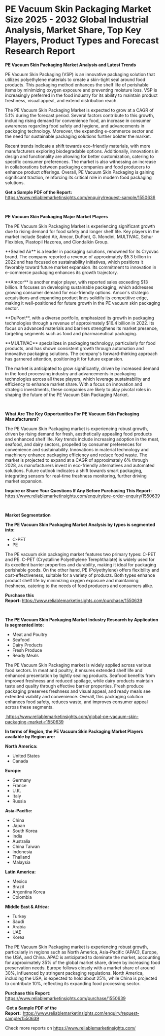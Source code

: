 <p><h1>PE Vacuum Skin Packaging Market Size 2025 - 2032 Global Industrial Analysis, Market Share, Top Key Players, Product Types and Forecast Research Report</h1></p><p><strong>PE Vacuum Skin Packaging Market Analysis and Latest Trends</strong></p>
<p><p>PE Vacuum Skin Packaging (VSP) is an innovative packaging solution that utilizes polyethylene materials to create a skin-tight seal around food products. This packaging method enhances the shelf life of perishable items by minimizing oxygen exposure and preventing moisture loss. VSP is increasingly preferred in the food industry for its ability to maintain product freshness, visual appeal, and extend distribution reach.</p><p>The PE Vacuum Skin Packaging Market is expected to grow at a CAGR of 5.1% during the forecast period. Several factors contribute to this growth, including rising demand for convenience food, an increase in consumer awareness regarding food safety and hygiene, and advancements in packaging technology. Moreover, the expanding e-commerce sector and the need for sustainable packaging solutions further bolster the market.</p><p>Recent trends indicate a shift towards eco-friendly materials, with more manufacturers exploring biodegradable options. Additionally, innovations in design and functionality are allowing for better customization, catering to specific consumer preferences. The market is also witnessing an increase in collaborations between packaging companies and food producers to enhance product offerings. Overall, PE Vacuum Skin Packaging is gaining significant traction, reinforcing its critical role in modern food packaging solutions.</p></p>
<p><strong>Get a Sample PDF of the Report:&nbsp;</strong> <a href="https://www.reliablemarketinsights.com/enquiry/request-sample/1550639?utm_campaign=3344&utm_medium=2&utm_source=Github&utm_content=ia&utm_term=08032025&utm_id=pe-vacuum-skin-packaging">https://www.reliablemarketinsights.com/enquiry/request-sample/1550639</a></p>
<p>&nbsp;</p>
<p><strong>PE Vacuum Skin Packaging Major Market Players</strong></p>
<p><p>The PE Vacuum Skin Packaging Market is experiencing significant growth due to rising demand for food safety and longer shelf life. Key players in the market include Sealed Air, Amcor, DuPont, G. Mondini, MULTIVAC, Schur Flexibles, Plastopil Hazorea, and Clondalkin Group.</p><p>**Sealed Air** is a leader in packaging solutions, renowned for its Cryovac brand. The company reported a revenue of approximately $5.3 billion in 2022 and has focused on sustainability initiatives, which positions it favorably toward future market expansion. Its commitment to innovation in e-commerce packaging enhances its growth trajectory.</p><p>**Amcor** is another major player, with reported sales exceeding $13 billion. It focuses on developing sustainable packaging, which addresses growing consumer demand for eco-friendly options. Amcor's strategic acquisitions and expanding product lines solidify its competitive edge, making it well-positioned for future growth in the PE vacuum skin packaging sector.</p><p>**DuPont**, with a diverse portfolio, emphasized its growth in packaging technologies through a revenue of approximately $16.4 billion in 2022. Its focus on advanced materials and barriers strengthens its market presence, targeting segments such as food and pharmaceutical packaging.</p><p>**MULTIVAC** specializes in packaging technology, particularly for food products, and has shown consistent growth through automation and innovative packaging solutions. The company's forward-thinking approach has garnered attention, positioning it for future expansion.</p><p>The market is anticipated to grow significantly, driven by increased demand in the food processing industry and advancements in packaging technologies across all these players, which leverage sustainability and efficiency to enhance market share. With a focus on innovation and strategic investments, these companies are likely to play pivotal roles in shaping the future of the PE Vacuum Skin Packaging Market.</p></p>
<p>&nbsp;</p>
<p><strong>What Are The Key Opportunities For PE Vacuum Skin Packaging Manufacturers?</strong></p>
<p><p>The PE Vacuum Skin Packaging market is experiencing robust growth, driven by rising demand for fresh, aesthetically appealing food products and enhanced shelf life. Key trends include increasing adoption in the meat, seafood, and dairy sectors, propelled by consumer preferences for convenience and sustainability. Innovations in material technology and machinery enhance packaging efficiency and reduce food waste. The market is projected to expand at a CAGR of approximately 6% through 2028, as manufacturers invest in eco-friendly alternatives and automated solutions. Future outlook indicates a shift towards smart packaging, integrating sensors for real-time freshness monitoring, further driving market expansion.</p></p>
<p><strong>Inquire or Share Your Questions If Any Before Purchasing This Report:</strong> <a href="https://www.reliablemarketinsights.com/enquiry/pre-order-enquiry/1550639?utm_campaign=3344&utm_medium=2&utm_source=Github&utm_content=ia&utm_term=08032025&utm_id=pe-vacuum-skin-packaging">https://www.reliablemarketinsights.com/enquiry/pre-order-enquiry/1550639</a></p>
<p>&nbsp;</p>
<p><strong>Market Segmentation</strong></p>
<p><strong>The PE Vacuum Skin Packaging Market Analysis by types is segmented into:</strong></p>
<p><ul><li>C-PET</li><li>PE</li></ul></p>
<p><p>The PE vacuum skin packaging market features two primary types: C-PET and PE. C-PET (Crystalline Polyethylene Terephthalate) is widely used for its excellent barrier properties and durability, making it ideal for packaging perishable goods. On the other hand, PE (Polyethylene) offers flexibility and cost-effectiveness, suitable for a variety of products. Both types enhance product shelf life by minimizing oxygen exposure and maintaining freshness, catering to the needs of food producers and consumers alike.</p></p>
<p><strong>Purchase this Report:&nbsp;</strong><a href="https://www.reliablemarketinsights.com/purchase/1550639?utm_campaign=3344&utm_medium=2&utm_source=Github&utm_content=ia&utm_term=08032025&utm_id=pe-vacuum-skin-packaging">https://www.reliablemarketinsights.com/purchase/1550639</a></p>
<p>&nbsp;</p>
<p><strong>The PE Vacuum Skin Packaging Market Industry Research by Application is segmented into:</strong></p>
<p><ul><li>Meat and Poultry</li><li>Seafood</li><li>Dairy Products</li><li>Fresh Produce</li><li>Ready Meals</li></ul></p>
<p><p>The PE Vacuum Skin Packaging market is widely applied across various food sectors. In meat and poultry, it ensures extended shelf life and enhanced presentation by tightly sealing products. Seafood benefits from improved freshness and reduced spoilage, while dairy products maintain taste and quality through effective barrier properties. Fresh produce packaging preserves freshness and visual appeal, and ready meals see extended viability and convenience. Overall, this packaging solution enhances food safety, reduces waste, and improves consumer appeal across these segments.</p></p>
<p><a href="https://www.reliablemarketinsights.com/global-pe-vacuum-skin-packaging-market-r1550639?utm_campaign=3344&utm_medium=2&utm_source=Github&utm_content=ia&utm_term=08032025&utm_id=pe-vacuum-skin-packaging">&nbsp;https://www.reliablemarketinsights.com/global-pe-vacuum-skin-packaging-market-r1550639</a></p>
<p><strong>In terms of Region, the PE Vacuum Skin Packaging Market Players available by Region are:</strong></p>
<p>
    <p> <strong> North America: </strong>
        <ul>
            <li>United States</li>
            <li>Canada</li>
        </ul>
        </p> 
    <p> <strong> Europe: </strong>
        <ul>
            <li>Germany</li>
            <li>France</li>
            <li>U.K.</li>
            <li>Italy</li>
            <li>Russia</li>
        </ul>
        </p> 
    <p> <strong> Asia-Pacific: </strong>
        <ul>
            <li>China</li>
            <li>Japan</li>
            <li>South Korea</li>
            <li>India</li>
            <li>Australia</li>
            <li>China Taiwan</li>
            <li>Indonesia</li>
            <li>Thailand</li>
            <li>Malaysia</li>
        </ul>
        </p> 
    <p> <strong> Latin America: </strong>
        <ul>
            <li>Mexico</li>
            <li>Brazil</li>
            <li>Argentina Korea</li>
            <li>Colombia</li>
        </ul>
        </p> 
    <p> <strong> Middle East & Africa: </strong>
        <ul>
            <li>Turkey</li>
            <li>Saudi</li>
            <li>Arabia</li>
            <li>UAE</li>
            <li>Korea</li>
        </ul>
    </p>
    </p>
<p><p>The PE Vacuum Skin Packaging market is experiencing robust growth, particularly in regions such as North America, Asia-Pacific (APAC), Europe, the USA, and China. APAC is anticipated to dominate the market, accounting for approximately 35% of the global market share, driven by increasing food preservation needs. Europe follows closely with a market share of around 30%, influenced by stringent packaging regulations. North America, including the USA, is expected to hold about 25%, while China is projected to contribute 10%, reflecting its expanding food processing sector.</p></p>
<p><strong>Purchase this Report: </strong><a href="https://www.reliablemarketinsights.com/purchase/1550639?utm_campaign=3344&utm_medium=2&utm_source=Github&utm_content=ia&utm_term=08032025&utm_id=pe-vacuum-skin-packaging">https://www.reliablemarketinsights.com/purchase/1550639</a></p>
<p>&nbsp;<strong>Get a Sample PDF of the Report:&nbsp;&nbsp;</strong><a href="https://www.reliablemarketinsights.com/enquiry/request-sample/1550639?utm_campaign=3344&utm_medium=2&utm_source=Github&utm_content=ia&utm_term=08032025&utm_id=pe-vacuum-skin-packaging">https://www.reliablemarketinsights.com/enquiry/request-sample/1550639</a></p>
<p><strong></strong></p>
<p>Check more reports on <a href="https://www.reliablemarketinsights.com/?utm_campaign=3344&utm_medium=2&utm_source=Github&utm_content=ia&utm_term=08032025&utm_id=pe-vacuum-skin-packaging">https://www.reliablemarketinsights.com/</a></p>